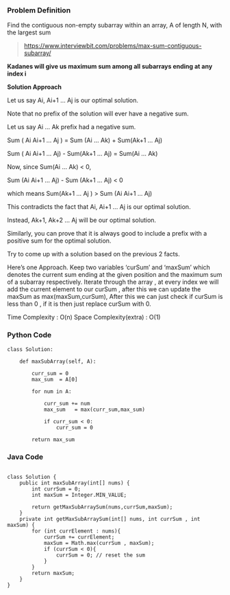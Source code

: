 ### Problem Definition

Find the contiguous non-empty subarray within an array, A of length N, with the largest sum
 
 > https://www.interviewbit.com/problems/max-sum-contiguous-subarray/ 

**Kadanes will give us maximum sum among all subarrays ending at any index i**


**Solution Approach**

Let us say Ai, Ai+1 … Aj is our optimal solution.

Note that no prefix of the solution will ever have a negative sum.

Let us say Ai … Ak prefix had a negative sum.

Sum ( Ai Ai+1 … Aj ) = Sum (Ai … Ak) + Sum(Ak+1 … Aj)

Sum ( Ai Ai+1 … Aj) - Sum(Ak+1 … Aj) = Sum(Ai … Ak)

Now, since Sum(Ai … Ak) < 0,

Sum (Ai Ai+1 … Aj) - Sum (Ak+1 … Aj) < 0

which means Sum(Ak+1 … Aj ) > Sum (Ai Ai+1 … Aj)

This contradicts the fact that Ai, Ai+1 … Aj is our optimal solution.

Instead, Ak+1, Ak+2 … Aj will be our optimal solution.

Similarly, you can prove that it is always good to include a prefix with a positive sum for the optimal solution.

Try to come up with a solution based on the previous 2 facts.

Here’s one Approach.
Keep two variables ‘curSum’ and ‘maxSum’ which denotes the current sum ending at the given position and the maximum sum of a subarray respectively.
Iterate through the array , at every index we will add the current element to our curSum , after this we can update the maxSum as max(maxSum,curSum), After this we can just check if curSum is less than 0 , if it is then just replace curSum with 0.

Time Complexity : O(n)
Space Complexity(extra) : O(1)

### Python Code

```
class Solution:

    def maxSubArray(self, A):

        curr_sum = 0
        max_sum  = A[0]

        for num in A:

            curr_sum += num
            max_sum   = max(curr_sum,max_sum)

            if curr_sum < 0:
                curr_sum = 0
        
        return max_sum
  ```

### Java Code


```

class Solution {
    public int maxSubArray(int[] nums) {
        int currSum = 0;
        int maxSum = Integer.MIN_VALUE;

        return getMaxSubArraySum(nums,currSum,maxSum);
    }
    private int getMaxSubArraySum(int[] nums, int currSum , int maxSum) {
        for (int currElement : nums){
            currSum += currElement;
            maxSum = Math.max(currSum , maxSum);
            if (currSum < 0){
                currSum = 0; // reset the sum
            }
        }
        return maxSum;
    }
}

```
